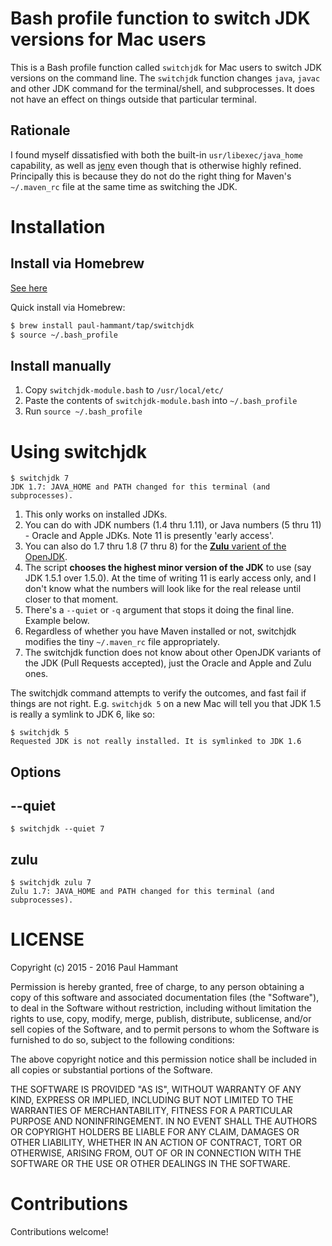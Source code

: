 # Bash profile function to switch JDK versions for Mac users

This is a Bash profile function called `switchjdk` for Mac users to switch JDK versions on the command line. The `switchjdk` function changes `java`, `javac` and other JDK command for the terminal/shell, and subprocesses. It does not have an effect on things outside that particular terminal.

## Rationale

I found myself dissatisfied with both the built-in `usr/libexec/java_home` capability, as well as [jenv](https://github.com/gcuisinier/jenv) even though that is otherwise highly refined. Principally this is because they do not do the right thing for Maven's `~/.maven_rc` file at the same time as switching the JDK.

# Installation

##  Install via Homebrew 

[See here](https://github.com/paul-hammant/homebrew-tap)

Quick install via Homebrew:

```bash
$ brew install paul-hammant/tap/switchjdk
$ source ~/.bash_profile
```

## Install manually

1. Copy `switchjdk-module.bash` to `/usr/local/etc/`
2. Paste the contents of `switchjdk-module.bash` into `~/.bash_profile`
3. Run `source ~/.bash_profile`

# Using switchjdk

```
$ switchjdk 7
JDK 1.7: JAVA_HOME and PATH changed for this terminal (and subprocesses).
```

1. This only works on installed JDKs.
2. You can do with JDK numbers (1.4 thru 1.11), or Java numbers (5 thru 11) - Oracle and Apple JDKs. Note 11 is presently 'early access'.
3. You can also do 1.7 thru 1.8 (7 thru 8) for the [**Zulu** varient of the OpenJDK](http://www.azul.com/downloads/zulu/).
4. The script **chooses the highest minor version of the JDK** to use (say JDK 1.5.1 over 1.5.0). At the time of writing 11 is early access only, and I don't know what the numbers will look like for the real release until closer to that moment.
5. There's a `--quiet` or `-q` argument that stops it doing the final line. Example below.
6. Regardless of whether you have Maven installed or not, switchjdk modifies the tiny `~/.maven_rc` file appropriately.
8. The switchjdk function does not know about other OpenJDK variants of the JDK (Pull Requests accepted), just the Oracle and Apple and Zulu ones.

The switchjdk command attempts to verify the outcomes, and fast fail if things are not right.  E.g. `switchjdk 5` on a new Mac will tell you that JDK 1.5 is really a symlink to JDK 6, like so:

```
$ switchjdk 5
Requested JDK is not really installed. It is symlinked to JDK 1.6
```

## Options

## --quiet

```
$ switchjdk --quiet 7
```

## zulu

```
$ switchjdk zulu 7
Zulu 1.7: JAVA_HOME and PATH changed for this terminal (and subprocesses).
```

# LICENSE

Copyright (c) 2015 - 2016 Paul Hammant

Permission is hereby granted, free of charge, to any person obtaining a copy of this software and associated documentation files (the "Software"), to deal in the Software without restriction, including without limitation the rights to use, copy, modify, merge, publish, distribute, sublicense, and/or sell copies of the Software, and to permit persons to whom the Software is furnished to do so, subject to the following conditions:

The above copyright notice and this permission notice shall be included in all copies or substantial portions of the Software.

THE SOFTWARE IS PROVIDED "AS IS", WITHOUT WARRANTY OF ANY KIND, EXPRESS OR IMPLIED, INCLUDING BUT NOT LIMITED TO THE WARRANTIES OF MERCHANTABILITY, FITNESS FOR A PARTICULAR PURPOSE AND NONINFRINGEMENT. IN NO EVENT SHALL THE AUTHORS OR COPYRIGHT HOLDERS BE LIABLE FOR ANY CLAIM, DAMAGES OR OTHER LIABILITY, WHETHER IN AN ACTION OF CONTRACT, TORT OR OTHERWISE, ARISING FROM, OUT OF OR IN CONNECTION WITH THE SOFTWARE OR THE USE OR OTHER DEALINGS IN THE SOFTWARE.

# Contributions

Contributions welcome!
